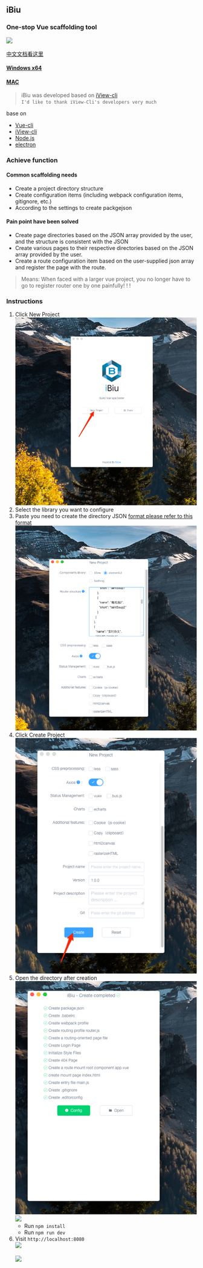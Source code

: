 
## iBiu
### One-stop Vue scaffolding tool
![](./assets/img/ibiuFor.png)

[中文文档看这里](/docs/cn.md)

#### [Windows x64](https://raw.githubusercontent.com/bobiscool/iBiu/47afe96d580ab61736b0cd5d09c8e3f7f7c5c209/dist/iBiu%20Setup%201.0.0.exe)
#### [MAC](https://raw.githubusercontent.com/bobiscool/iBiu/47afe96d580ab61736b0cd5d09c8e3f7f7c5c209/dist/iBiu-1.0.0-mac.zip)


> iBiu  was developed based on [iView-cli](https://github.com/iview/iview-cli) 
> <br>`I'd like to thank iView-Cli's developers very much`


base on

- [Vue-cli](https://github.com/vuejs/vue-cli)
- [iView-cli](https://github.com/iview/iview-cli) 
- [Node.js](https://nodejs.org/en/)
- [electron](https://electron.atom.io/)

### Achieve function
#### Common scaffolding needs
   - Create a project directory structure
   - Create configuration items (including webpack configuration items, gitignore, etc.)
   - According to the settings to create packgejson

#### Pain point have been solved
   - Create  page directories based on the JSON array provided by the user, and the structure is consistent with the JSON
   - Create various pages to their respective directories based on the JSON array provided by the user.
   - Create a route configuration item based on the user-supplied json array and register the page with the route.

> Means: When faced with a larger vue project, you no longer have to go to register router one by one painfully! ! !

### Instructions

1. Click New Project<br>
   ![](./assets/github/iBiu1.png)
2. Select the library you want to configure  
3. Paste you need to create the directory JSON [format please refer to this format](https://github.com/bobiscool/iBiu/blob/master/assets/github/formater.json)<br>
   ![](./assets/github/iBiu2.png)
4. Click Create Project
    ![](./assets/github/iBiu3.png)
5. Open the directory after creation<br>
   ![](./assets/github/iBiu4.png)<br>
   ![](./assets/github/games_js_和_src.png)
   - Run `npm install`
   - Run `npm run dev`
6. Visit `http://localhost:8080`<br>
   ![](./assets/github/2017-07-18_23-01-10.png)<br>   
   ![](./assets/github/2017-07-18_22-58-58.png)   
   
   

